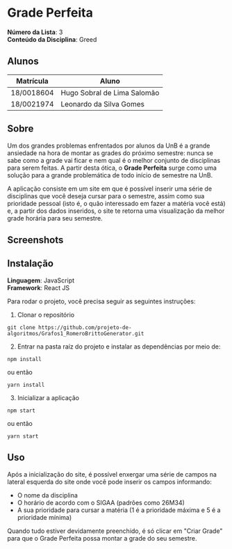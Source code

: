 # Grade Perfeita

**Número da Lista**: 3<br>
**Conteúdo da Disciplina**: Greed<br>

## Alunos
|Matrícula | Aluno |
| -- | -- |
| 18/0018604  |  Hugo Sobral de Lima Salomão |
| 18/0021974  |  Leonardo da Silva Gomes     |

## Sobre 
Um dos grandes problemas enfrentados por alunos da UnB é a grande ansiedade na hora de montar as grades do próximo semestre: nunca se sabe como a grade vai ficar e nem qual é o melhor conjunto de disciplinas para serem feitas. A partir desta ótica, o **Grade Perfeita** surge como uma solução para a grande problemática de todo início de semestre na UnB. 

A aplicação consiste em um site em que é possível inserir uma série de disciplinas que você deseja cursar para o semestre, assim como sua prioridade pessoal (isto é, o quão interessado em fazer a matéria você está) e, a partir dos dados inseridos, o site te retorna uma visualização da melhor grade horária para seu semestre.

## Screenshots


## Instalação 
**Linguagem**: JavaScript<br>
**Framework**: React JS<br>

Para rodar o projeto, você precisa seguir as seguintes instruções:

1. Clonar o repositório
```
git clone https://github.com/projeto-de-algoritmos/Grafos1_RomeroBrittoGenerator.git
```

2. Entrar na pasta raíz do projeto e instalar as dependências por meio de:
```
npm install
```
ou então
```
yarn install
```

3. Inicializar a aplicação
```
npm start
```
ou então
```
yarn start
```

## Uso 

Após a inicialização do site, é possível enxergar uma série de campos na lateral esquerda do site onde você pode inserir os campos informando:
  - O nome da disciplina
  - O horário de acordo com o SIGAA (padrões como 26M34)
  - A sua prioridade para cursar a matéria (1 é a prioridade máxima e 5 é a prioridade mínima)

Quando tudo estiver devidamente preenchido, é só clicar em "Criar Grade" para que o Grade Perfeita possa montar a grade do seu semestre.


